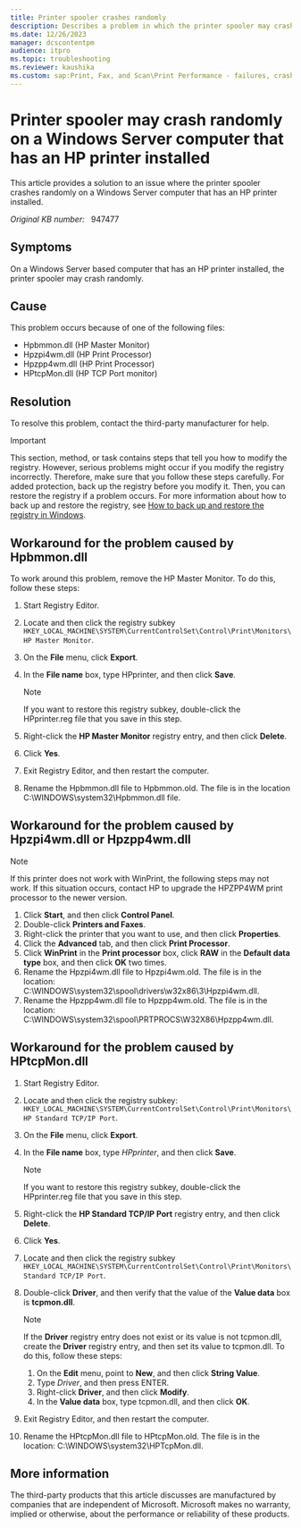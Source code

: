 ```yaml
---
title: Printer spooler crashes randomly
description: Describes a problem in which the printer spooler may crash randomly on a Windows Server computer that has an HP printer installed.
ms.date: 12/26/2023
manager: dcscontentpm
audience: itpro
ms.topic: troubleshooting
ms.reviewer: kaushika
ms.custom: sap:Print, Fax, and Scan\Print Performance - failures, crashes, not responsive, csstroubleshoot
---
```

# Printer spooler may crash randomly on a Windows Server computer that has an HP printer installed

This article provides a solution to an issue where the printer spooler crashes randomly on a Windows Server computer that has an HP printer installed.

_Original KB number:_ &nbsp; 947477

## Symptoms

On a Windows Server based computer that has an HP printer installed, the printer spooler may crash randomly.

## Cause

This problem occurs because of one of the following files:

- Hpbmmon.dll (HP Master Monitor)
- Hpzpi4wm.dll (HP Print Processor)
- Hpzpp4wm.dll (HP Print Processor)
- HPtcpMon.dll (HP TCP Port monitor)

## Resolution

To resolve this problem, contact the third-party manufacturer for help.

> [!IMPORTANT]
> This section, method, or task contains steps that tell you how to modify the registry. However, serious problems might occur if you modify the registry incorrectly. Therefore, make sure that you follow these steps carefully. For added protection, back up the registry before you modify it. Then, you can restore the registry if a problem occurs. For more information about how to back up and restore the registry, see [How to back up and restore the registry in Windows](https://support.microsoft.com/help/322756).

## Workaround for the problem caused by Hpbmmon.dll

To work around this problem, remove the HP Master Monitor. To do this, follow these steps:

1. Start Registry Editor.
2. Locate and then click the registry subkey `HKEY_LOCAL_MACHINE\SYSTEM\CurrentControlSet\Control\Print\Monitors\HP Master Monitor`.
3. On the **File** menu, click **Export**.
4. In the **File name** box, type HPprinter, and then click **Save**.

    > [!NOTE]
    > If you want to restore this registry subkey, double-click the HPprinter.reg file that you save in this step.
5. Right-click the **HP Master Monitor** registry entry, and then click **Delete**.
6. Click **Yes**.
7. Exit Registry Editor, and then restart the computer.
8. Rename the Hpbmmon.dll file to Hpbmmon.old. The file is in the location C:\WINDOWS\system32\Hpbmmon.dll file.

## Workaround for the problem caused by Hpzpi4wm.dll or Hpzpp4wm.dll

> [!NOTE]
> If this printer does not work with WinPrint, the following steps may not work. If this situation occurs, contact HP to upgrade the HPZPP4WM print processor to the newer version.

1. Click **Start**, and then click **Control Panel**.
2. Double-click **Printers and Faxes**.
3. Right-click the printer that you want to use, and then click **Properties**.
4. Click the **Advanced** tab, and then click **Print Processor**.
5. Click **WinPrint** in the **Print processor** box, click **RAW** in the **Default data type** box, and then click **OK** two times.
6. Rename the Hpzpi4wm.dll file to Hpzpi4wm.old. The file is in the location: C:\WINDOWS\system32\spool\drivers\w32x86\3\Hpzpi4wm.dll.
7. Rename the Hpzpp4wm.dll file to Hpzpp4wm.old. The file is in the location: C:\WINDOWS\system32\spool\PRTPROCS\W32X86\Hpzpp4wm.dll.

## Workaround for the problem caused by HPtcpMon.dll

1. Start Registry Editor.
2. Locate and then click the registry subkey: `HKEY_LOCAL_MACHINE\SYSTEM\CurrentControlSet\Control\Print\Monitors\HP Standard TCP/IP Port`.
3. On the **File** menu, click **Export**.
4. In the **File name** box, type *HPprinter*, and then click **Save**.

    > [!NOTE]
    > If you want to restore this registry subkey, double-click the HPprinter.reg file that you save in this step.
5. Right-click the **HP Standard TCP/IP Port** registry entry, and then click **Delete**.
6. Click **Yes**.
7. Locate and then click the registry subkey `HKEY_LOCAL_MACHINE\SYSTEM\CurrentControlSet\Control\Print\Monitors\Standard TCP/IP Port`.
8. Double-click **Driver**, and then verify that the value of the **Value data** box is **tcpmon.dll**.

    > [!NOTE]
    > If the **Driver** registry entry does not exist or its value is not tcpmon.dll, create the **Driver** registry entry, and then set its value to tcpmon.dll. To do this, follow these steps:
    1. On the **Edit** menu, point to **New**, and then click **String Value**.
    2. Type *Driver*, and then press ENTER.
    3. Right-click **Driver**, and then click **Modify**.
    4. In the **Value data** box, type tcpmon.dll, and then click **OK**.
9. Exit Registry Editor, and then restart the computer.
10. Rename the HPtcpMon.dll file to HPtcpMon.old. The file is in the location: C:\WINDOWS\system32\HPTcpMon.dll.

## More information

The third-party products that this article discusses are manufactured by companies that are independent of Microsoft. Microsoft makes no warranty, implied or otherwise, about the performance or reliability of these products.
